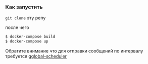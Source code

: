 ### Как запустить 

```git clone``` эту репу

после чего 
```bash
$ docker-compose build
$ docker-compose up
```

Обратите внимание что для отправки сообщений по интервалу требуется [gglobal-scheduler ](https://github.com/ArsenalNox/gglobal_scheduler)
